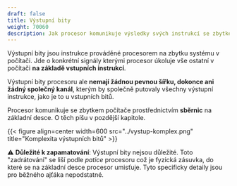 ```yaml
---
draft: false
title: Výstupní bity
weight: 70060
description: Jak procesor komunikuje výsledky svých instrukcí se zbytkem počítače a proč to není pro běžného ajťáka důležité
---
```


Výstupní bity jsou instrukce prováděné procesorem na zbytku systému v počítači. Jde o konkrétní signály kterými procesor úkoluje vše ostatní v počítači **na základě vstupních instrukcí**.

Výstupní bity procesoru ale **nemají žádnou pevnou šířku, dokonce ani žádný společný kanál**, kterým by společně putovaly všechny výstupní instrukce, jako je to u vstupních bitů.

Procesor komunikuje se zbytkem počítače prostřednictvím **sběrnic** na základní desce. O těch píšu v pozdější kapitole.

{{< figure align=center width=600 src="../vystup-komplex.png" title="Komplexita výstupních bitů" >}}

<div class="note-blue">

⚠️ **Důležité k zapamatování**: Výstupní bity nejsou důležité. Toto "zadrátování" se liší podle *patice* procesoru což je fyzická zásuvka, do které se na základní desce procesor umisťuje. Tyto specificky detaily jsou pro běžného ajťáka nepodstatné.

</div>